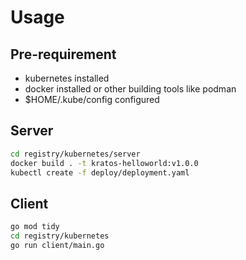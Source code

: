 # Usage

## Pre-requirement

- kubernetes installed
- docker installed or other building tools like podman
- $HOME/.kube/config configured

## Server

```bash
cd registry/kubernetes/server
docker build . -t kratos-helloworld:v1.0.0
kubectl create -f deploy/deployment.yaml
```

## Client

```bash
go mod tidy
cd registry/kubernetes
go run client/main.go
```
